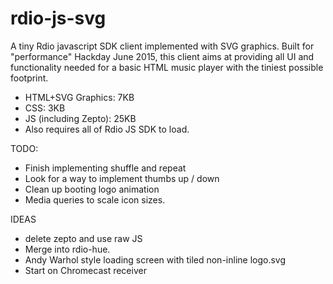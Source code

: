 # rdio-js-svg

A tiny Rdio javascript SDK client implemented with SVG graphics. Built for "performance" Hackday June 2015, this client aims at providing all UI and functionality needed for a basic HTML music player with the tiniest possible footprint.

 - HTML+SVG Graphics: 7KB
 - CSS: 3KB
 - JS (including Zepto): 25KB
 - Also requires all of Rdio JS SDK to load.

TODO:
 - Finish implementing shuffle and repeat
 - Look for a way to implement thumbs up / down
 - Clean up booting logo animation
 - Media queries to scale icon sizes.

IDEAS
 - delete zepto and use raw JS
 - Merge into rdio-hue.
 - Andy Warhol style loading screen with tiled non-inline logo.svg
 - Start on Chromecast receiver
